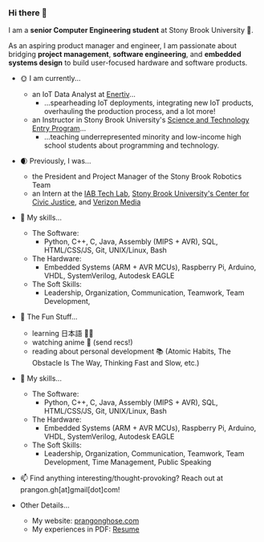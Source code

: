 ### Hi there 👋

I am a **senior Computer Engineering student** at Stony Brook University 🐺.

As an aspiring product manager and engineer, I am passionate about bridging **project management**, **software engineering**, and **embedded systems design** to build user-focused hardware and software products.

- 🌞 I am currently...
    - an IoT Data Analyst at [Enertiv](https://enertiv.com)...
        - ...spearheading IoT deployments, integrating new IoT products, overhauling the production process, and a lot more!
    - an Instructor in Stony Brook University's [Science and Technology Entry Program](https://www.stonybrook.edu/commcms/stem-smart/k-12/step)...
        - ...teaching underrepresented minority and low-income high school students about programming and technology.

- 🌒 Previously, I was...
    - the President and Project Manager of the Stony Brook Robotics Team
    - an Intern at the [IAB Tech Lab](https://iabtechlab.com/), [Stony Brook University's Center for Civic Justice](https://www.stonybrook.edu/civicjustice/), and [Verizon Media](https://www.verizonmedia.com/)

- 💪 My skills...
    - The Software:
        - Python, C++, C, Java, Assembly (MIPS + AVR), SQL, HTML/CSS/JS, Git, UNIX/Linux, Bash
    - The Hardware:
        - Embedded Systems (ARM + AVR MCUs), Raspberry Pi, Arduino, VHDL, SystemVerilog, Autodesk EAGLE
    - The Soft Skills:
        - Leadership, Organization, Communication, Teamwork, Team Development, 
       
- 🎉 The Fun Stuff...
    - learning 日本語 🗾🎌
    - watching anime 🍿 (send recs!)
    - reading about personal development 📚 (Atomic Habits, The Obstacle Is The Way, Thinking Fast and Slow, etc.)

- 💪 My skills...
    - The Software:
        - Python, C++, C, Java, Assembly (MIPS + AVR), SQL, HTML/CSS/JS, Git, UNIX/Linux, Bash
    - The Hardware:
        - Embedded Systems (ARM + AVR MCUs), Raspberry Pi, Arduino, VHDL, SystemVerilog, Autodesk EAGLE
    - The Soft Skills:
        - Leadership, Organization, Communication, Teamwork, Team Development, Time Management, Public Speaking 

- 📫 Find anything interesting/thought-provoking? Reach out at prangon.gh[at]gmail[dot]com!

- Other Details...
    - My website: [prangonghose.com](https://prangonghose.com)
    - My experiences in PDF: [Resume](https://prangonghose.com/Prangon_Ghose_Resume.pdf)
